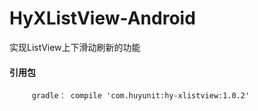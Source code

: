 # HyXListView-Android
实现ListView上下滑动刷新的功能

#### 引用包

`     
gradle： compile 'com.huyunit:hy-xlistview:1.0.2'
`
